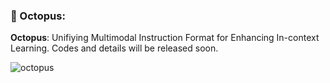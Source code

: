 ### :octopus: Octopus: 


**Octopus**: Unifiying Multimodal Instruction Format for Enhancing In-context Learning. Codes and details will be released soon.


![octopus](https://github.com/gray311/UnifiedMultimodalInstructionTuning/edit/main)





